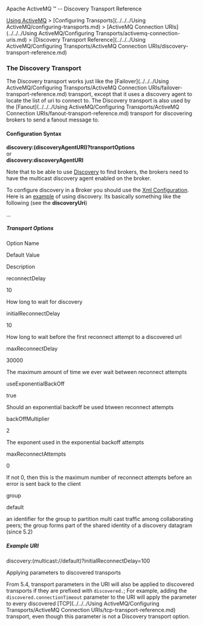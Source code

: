 Apache ActiveMQ ™ -- Discovery Transport Reference 

[Using ActiveMQ](../../../using-activemq.md) > [Configuring Transports](../../../Using ActiveMQ/configuring-transports.md) > [ActiveMQ Connection URIs](../../../Using ActiveMQ/Configuring Transports/activemq-connection-uris.md) > [Discovery Transport Reference](../../../Using ActiveMQ/Configuring Transports/ActiveMQ Connection URIs/discovery-transport-reference.md)


### The Discovery Transport

The Discovery transport works just like the [Failover](../../../Using ActiveMQ/Configuring Transports/ActiveMQ Connection URIs/failover-transport-reference.md) transport, except that it uses a discovery agent to locate the list of uri to connect to. The Discovery transport is also used by the [Fanout](../../../Using ActiveMQ/Configuring Transports/ActiveMQ Connection URIs/fanout-transport-reference.md) transport for discovering brokers to send a fanout message to.

#### Configuration Syntax

**discovery:(discoveryAgentURI)?transportOptions**  
or  
**discovery:discoveryAgentURI**

Note that to be able to use [Discovery](../../../Features/discovery.md) to find brokers, the brokers need to have the multicast discovery agent enabled on the broker.

To configure discovery in a Broker you should use the [Xml Configuration](xml-Community/FAQ/configuration.md). Here is an [example](http://svn.apache.org/viewvc/activemq/trunk/activemq-core/src/test/resources/org/apache/activemq/usecases/receiver-discovery.xml?view=co) of using discovery. Its basically something like the following (see the **discoveryUri**)

<broker name="foo">
  <transportConnectors>
    <transportConnector uri="tcp://localhost:0" discoveryUri="multicast://default"/>
  </transportConnectors>

  ...
</broker>

##### Transport Options

Option Name

Default Value

Description

reconnectDelay

10

How long to wait for discovery

initialReconnectDelay

10

How long to wait before the first reconnect attempt to a discovered url

maxReconnectDelay

30000

The maximum amount of time we ever wait between reconnect attempts

useExponentialBackOff

true

Should an exponential backoff be used btween reconnect attempts

backOffMultiplier

2

The exponent used in the exponential backoff attempts

maxReconnectAttempts

0

If not 0, then this is the maximum number of reconnect attempts before an error is sent back to the client

group

default

an identifier for the group to partition multi cast traffic among collaborating peers; the group forms part of the shared identity of a discovery datagram (since 5.2)

##### Example URI

discovery:(multicast://default)?initialReconnectDelay=100

Applying parameters to discovered transports

From 5.4, transport parameters in the URI will also be applied to discovered transports if they are prefixed with `discovered.`; For example, adding the `discovered.connectionTimeout` parameter to the URI will apply the parameter to every discovered [TCP](../../../Using ActiveMQ/Configuring Transports/ActiveMQ Connection URIs/tcp-transport-reference.md) transport, even though this parameter is not a Discovery transport option.

